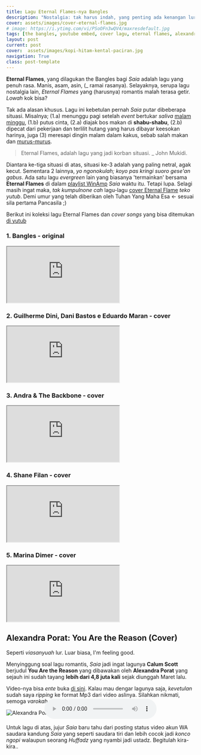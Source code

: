 ```yaml
---
title: Lagu Eternal Flames-nya Bangles
description: "Nostalgia: tak harus indah, yang penting ada kenangan lur!"
cover: assets/images/cover-eternal-flames.jpg
# image: https://i.ytimg.com/vi/PSoOFn3wQV4/maxresdefault.jpg
tags: [the bangles, youtube embed, cover lagu, eternal flames, alexandra porat, you are the reason]
layout: post
current: post
cover:  assets/images/kopi-hitam-kental-paciran.jpg
navigation: True
class: post-template
---
```

**Eternal Flames**, yang dilagukan the Bangles bagi _Saia_ adalah lagu yang penuh rasa. Manis, asam, asin, (_ ramai rasanya). Selayaknya, serupa lagu nostalgia lain, _Eternal Flames_ yang (harusnya) romantis malah terasa getir. _Lowah_ kok bisa?

Tak ada alasan khusus. Lagu ini kebetulan pernah _Saia_ putar dibeberapa situasi. Misalnya; (1.a) menunggu pagi setelah _event_ bertukar _saliva_ [malam minggu](/2018/08/19/aplikasi-streaming-bola-eropa-paling-lengkap.html), (1.b) putus cinta, (2.a) diajak bos makan di **shabu-shabu**, (2.b) dipecat dari pekerjaan dan terlilit hutang yang harus dibayar keesokan harinya, juga (3) meresapi dingin malam dalam kakus, sebab salah makan dan [murus-murus](/2018/08/21/jangankan-criptocurrency-valas-saja-banyak-bangkrutnya.html).

> Eternal Flames, adalah lagu yang jadi korban situasi. _ John Mukidi.

Diantara ke-tiga situasi di atas, situasi ke-3 adalah yang paling netral, agak kecut. Sementara 2 lainnya, _yo ngonokulah; koyo pas kringi suoro gese'an gabus_. Ada satu lagu _evergreen_ lain yang biasanya 'termainkan' bersama **Eternal Flames** di dalam [playlist WinAmp](/2018/08/29/audio-player-html5-playlist.html) _Saia_ waktu itu. Tetapi lupa. Selagi masih ingat maka, _tak kumpulnone cah_ lagu-lagu [cover Eternal Flame](/2018/09/04/eternal-flames-bangles-nostalgia-apa.html) _teko yutub_. Demi umur yang telah diberikan oleh Tuhan Yang Maha Esa <- sesuai sila pertama Pancasila ;)

Berikut ini koleksi lagu Eternal Flames dan _cover songs_ yang bisa ditemukan [di yutub](https://www.youtube.com)

### 1. Bangles - original

 <iframe src="https://www.youtube-nocookie.com/embed/PSoOFn3wQV4?rel=0&showinfo=0&controls=0 frameborder="0" mozallowfullscreen webkitAllowFullScreen allowfullscreen></iframe>

### 2. Guilherme Dini, Dani Bastos e Eduardo Maran - cover

 <iframe src="https://www.youtube-nocookie.com/embed/ZBU6HnDwuz8?rel=0&showinfo=0&controls=0 frameborder="0" mozallowfullscreen webkitAllowFullScreen allowfullscreen></iframe>

### 3. Andra & The Backbone - cover

 <iframe src="https://www.youtube-nocookie.com/embed/rOTJDoQdS9w?rel=0&showinfo=0&controls=0 frameborder="0" mozallowfullscreen webkitAllowFullScreen allowfullscreen></iframe>

### 4. Shane Filan - cover

 <iframe src="https://www.youtube-nocookie.com/embed/sG4HXBuzXtk?rel=0&showinfo=0&controls=0 frameborder="0" mozallowfullscreen webkitAllowFullScreen allowfullscreen></iframe>

### 5. Marina Dimer - cover

<iframe src="https://www.youtube-nocookie.com/embed/l4pI-Lx3yl4?rel=0&showinfo=0&controls=0 frameborder="0" mozallowfullscreen webkitAllowFullScreen allowfullscreen></iframe>

## Alexandra Porat: You Are the Reason (Cover)

Seperti _viasanyuah_ lur. Luar biasa, I'm feeling good.

Menyinggung soal lagu romantis, _Saia_ jadi ingat lagunya **Calum Scott** berjudul **You Are the Reason** yang dibawakan oleh **Alexandra Porat** yang sejauh ini sudah tayang **lebih dari 4,8 juta kali** sejak diunggah Maret lalu.

Video-nya bisa _ente_ buka [di sini](https://www.youtube.com/watch?v=ezcdE4lPpq8). Kalau mau dengar lagunya saja, _kevetulan_ sudah saya _ripping_ ke format Mp3 dari video aslinya. Silahkan nikmati, semoga _varokah_.

![Alexandra Porat](https://i.ytimg.com/vi/ezcdE4lPpq8/hqdefault.jpg){: style="display:block;margin:0 auto"}

<audio style="display:block;margin:-60px auto 0px" title="You are the reason cover alexandra porat mp3" preload="metadata" controls="" loop=""><source src="/assets/audio/You_Are_The_Reason_(cover)_Alexandra_Porat.mp3" type="audio/mp3"/></audio>

Untuk lagu di atas, jujur _Saia_ baru tahu dari posting status video akun WA saudara kandung _Saia_ yang seperti saudara tiri dan lebih cocok jadi _konco ngopi_ walaupun seorang _Huffadz_ yang nyambi jadi ustadz. Begitulah kira-kira..
